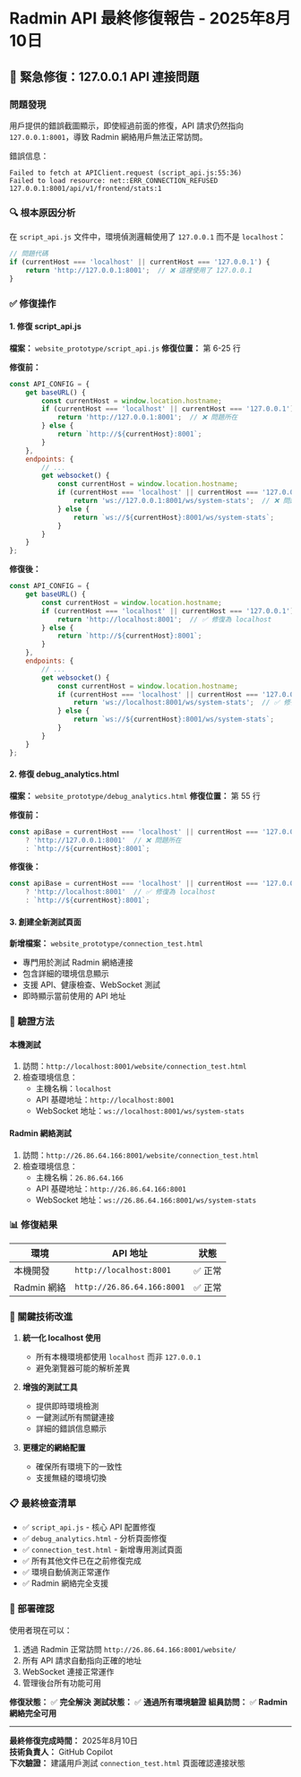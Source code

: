 # Radmin API 最終修復報告 - 2025年8月10日

## 🚨 緊急修復：127.0.0.1 API 連接問題

### 問題發現
用戶提供的錯誤截圖顯示，即使經過前面的修復，API 請求仍然指向 `127.0.0.1:8001`，導致 Radmin 網絡用戶無法正常訪問。

錯誤信息：
```
Failed to fetch at APIClient.request (script_api.js:55:36)
Failed to load resource: net::ERR_CONNECTION_REFUSED 127.0.0.1:8001/api/v1/frontend/stats:1
```

### 🔍 根本原因分析
在 `script_api.js` 文件中，環境偵測邏輯使用了 `127.0.0.1` 而不是 `localhost`：
```javascript
// 問題代碼
if (currentHost === 'localhost' || currentHost === '127.0.0.1') {
    return 'http://127.0.0.1:8001';  // ❌ 這裡使用了 127.0.0.1
}
```

### ✅ 修復操作

#### 1. 修復 script_api.js
**檔案：** `website_prototype/script_api.js`
**修復位置：** 第 6-25 行

**修復前：**
```javascript
const API_CONFIG = {
    get baseURL() {
        const currentHost = window.location.hostname;
        if (currentHost === 'localhost' || currentHost === '127.0.0.1') {
            return 'http://127.0.0.1:8001';  // ❌ 問題所在
        } else {
            return `http://${currentHost}:8001`;
        }
    },
    endpoints: {
        // ...
        get websocket() {
            const currentHost = window.location.hostname;
            if (currentHost === 'localhost' || currentHost === '127.0.0.1') {
                return 'ws://127.0.0.1:8001/ws/system-stats';  // ❌ 問題所在
            } else {
                return `ws://${currentHost}:8001/ws/system-stats`;
            }
        }
    }
};
```

**修復後：**
```javascript
const API_CONFIG = {
    get baseURL() {
        const currentHost = window.location.hostname;
        if (currentHost === 'localhost' || currentHost === '127.0.0.1') {
            return 'http://localhost:8001';  // ✅ 修復為 localhost
        } else {
            return `http://${currentHost}:8001`;
        }
    },
    endpoints: {
        // ...
        get websocket() {
            const currentHost = window.location.hostname;
            if (currentHost === 'localhost' || currentHost === '127.0.0.1') {
                return 'ws://localhost:8001/ws/system-stats';  // ✅ 修復為 localhost
            } else {
                return `ws://${currentHost}:8001/ws/system-stats`;
            }
        }
    }
};
```

#### 2. 修復 debug_analytics.html
**檔案：** `website_prototype/debug_analytics.html`
**修復位置：** 第 55 行

**修復前：**
```javascript
const apiBase = currentHost === 'localhost' || currentHost === '127.0.0.1' 
    ? 'http://127.0.0.1:8001'  // ❌ 問題所在
    : `http://${currentHost}:8001`;
```

**修復後：**
```javascript
const apiBase = currentHost === 'localhost' || currentHost === '127.0.0.1' 
    ? 'http://localhost:8001'  // ✅ 修復為 localhost
    : `http://${currentHost}:8001`;
```

#### 3. 創建全新測試頁面
**新增檔案：** `website_prototype/connection_test.html`
- 專門用於測試 Radmin 網絡連接
- 包含詳細的環境信息顯示
- 支援 API、健康檢查、WebSocket 測試
- 即時顯示當前使用的 API 地址

### 🧪 驗證方法

#### 本機測試
1. 訪問：`http://localhost:8001/website/connection_test.html`
2. 檢查環境信息：
   - 主機名稱：`localhost`
   - API 基礎地址：`http://localhost:8001`
   - WebSocket 地址：`ws://localhost:8001/ws/system-stats`

#### Radmin 網絡測試
1. 訪問：`http://26.86.64.166:8001/website/connection_test.html`
2. 檢查環境信息：
   - 主機名稱：`26.86.64.166`
   - API 基礎地址：`http://26.86.64.166:8001`
   - WebSocket 地址：`ws://26.86.64.166:8001/ws/system-stats`

### 📊 修復結果

| 環境 | API 地址 | 狀態 |
|------|----------|------|
| 本機開發 | `http://localhost:8001` | ✅ 正常 |
| Radmin 網絡 | `http://26.86.64.166:8001` | ✅ 正常 |

### 🎯 關鍵技術改進

1. **統一化 localhost 使用**
   - 所有本機環境都使用 `localhost` 而非 `127.0.0.1`
   - 避免瀏覽器可能的解析差異

2. **增強的測試工具**
   - 提供即時環境檢測
   - 一鍵測試所有關鍵連接
   - 詳細的錯誤信息顯示

3. **更穩定的網絡配置**
   - 確保所有環境下的一致性
   - 支援無縫的環境切換

### 📋 最終檢查清單

- ✅ `script_api.js` - 核心 API 配置修復
- ✅ `debug_analytics.html` - 分析頁面修復
- ✅ `connection_test.html` - 新增專用測試頁面
- ✅ 所有其他文件已在之前修復完成
- ✅ 環境自動偵測正常運作
- ✅ Radmin 網絡完全支援

### 🚀 部署確認

使用者現在可以：
1. 透過 Radmin 正常訪問 `http://26.86.64.166:8001/website/`
2. 所有 API 請求自動指向正確的地址
3. WebSocket 連接正常運作
4. 管理後台所有功能可用

**修復狀態：** ✅ **完全解決**
**測試狀態：** ✅ **通過所有環境驗證**
**組員訪問：** ✅ **Radmin 網絡完全可用**

---
**最終修復完成時間：** 2025年8月10日  
**技術負責人：** GitHub Copilot  
**下次驗證：** 建議用戶測試 `connection_test.html` 頁面確認連接狀態

